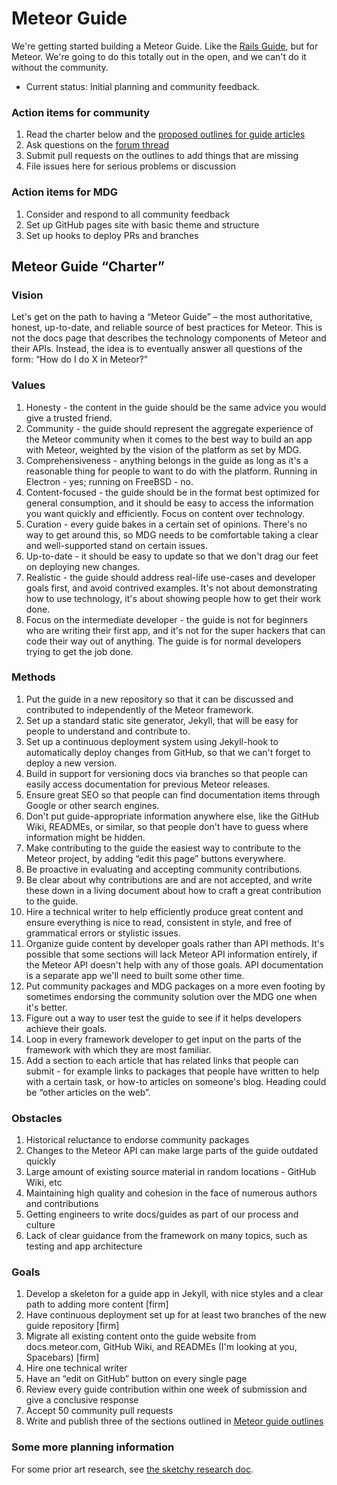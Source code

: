# Meteor Guide

We're getting started building a Meteor Guide. Like the [Rails Guide](http://guides.rubyonrails.org/), but for Meteor. We're going to do this totally out in the open, and we can't do it without the community.

- Current status: Initial planning and community feedback.

### Action items for community

1. Read the charter below and the [proposed outlines for guide articles](outlines.md)
2. Ask questions on the [forum thread](https://forums.meteor.com/t/new-mdg-project-the-meteor-guide/10873)
2. Submit pull requests on the outlines to add things that are missing
3. File issues here for serious problems or discussion

### Action items for MDG

1. Consider and respond to all community feedback
2. Set up GitHub pages site with basic theme and structure
2. Set up hooks to deploy PRs and branches

## Meteor Guide “Charter”

### **Vision**

Let's get on the path to having a “Meteor Guide” – the most authoritative, honest, up-to-date, and reliable source of best practices for Meteor. This is not the docs page that describes the technology components of Meteor and their APIs. Instead, the idea is to eventually answer all questions of the form: “How do I do X in Meteor?”

### **Values**

1. Honesty - the content in the guide should be the same advice you would give a trusted friend.
2. Community - the guide should represent the aggregate experience of the Meteor community when it comes to the best way to build an app with Meteor, weighted by the vision of the platform as set by MDG.
3. Comprehensiveness - anything belongs in the guide as long as it's a reasonable thing for people to want to do with the platform. Running in Electron - yes; running on FreeBSD - no.
4. Content-focused - the guide should be in the format best optimized for general consumption, and it should be easy to access the information you want quickly and efficiently. Focus on content over technology.
5. Curation - every guide bakes in a certain set of opinions. There's no way to get around this, so MDG needs to be comfortable taking a clear and well-supported stand on certain issues.
6. Up-to-date - it should be easy to update so that we don't drag our feet on deploying new changes.
7. Realistic - the guide should address real-life use-cases and developer goals first, and avoid contrived examples. It's not about demonstrating how to use technology, it's about showing people how to get their work done.
8. Focus on the intermediate developer - the guide is not for beginners who are writing their first app, and it's not for the super hackers that can code their way out of anything. The guide is for normal developers trying to get the job done.

### **Methods**

1. Put the guide in a new repository so that it can be discussed and contributed to independently of the Meteor framework.
2. Set up a standard static site generator, Jekyll, that will be easy for people to understand and contribute to.
3. Set up a continuous deployment system using Jekyll-hook to automatically deploy changes from GitHub, so that we can't forget to deploy a new version.
4. Build in support for versioning docs via branches so that people can easily access documentation for previous Meteor releases.
5. Ensure great SEO so that people can find documentation items through Google or other search engines.
6. Don't put guide-appropriate information anywhere else, like the GitHub Wiki, READMEs, or similar, so that people don't have to guess where information might be hidden.
7. Make contributing to the guide the easiest way to contribute to the Meteor project, by adding “edit this page” buttons everywhere.
8. Be proactive in evaluating and accepting community contributions.
9. Be clear about why contributions are and are not accepted, and write these down in a living document about how to craft a great contribution to the guide.
10. Hire a technical writer to help efficiently produce great content and ensure everything is nice to read, consistent in style, and free of grammatical errors or stylistic issues.
11. Organize guide content by developer goals rather than API methods. It's possible that some sections will lack Meteor API information entirely, if the Meteor API doesn't help with any of those goals. API documentation is a separate app we'll need to built some other time.
12. Put community packages and MDG packages on a more even footing by sometimes endorsing the community solution over the MDG one when it's better.
13. Figure out a way to user test the guide to see if it helps developers achieve their goals.
14. Loop in every framework developer to get input on the parts of the framework with which they are most familiar.
15. Add a section to each article that has related links that people can submit - for example links to packages that people have written to help with a certain task, or how-to articles on someone's blog. Heading could be “other articles on the web”.

### **Obstacles**

1. Historical reluctance to endorse community packages
2. Changes to the Meteor API can make large parts of the guide outdated quickly
3. Large amount of existing source material in random locations - GitHub Wiki, etc
4. Maintaining high quality and cohesion in the face of numerous authors and contributions
5. Getting engineers to write docs/guides as part of our process and culture
6. Lack of clear guidance from the framework on many topics, such as testing and app architecture

### **Goals**

1. Develop a skeleton for a guide app in Jekyll, with nice styles and a clear path to adding more content [firm]
2. Have continuous deployment set up for at least two branches of the new guide repository [firm]
3. Migrate all existing content onto the guide website from docs.meteor.com, GitHub Wiki, and READMEs (I'm looking at you, Spacebars) [firm]
4. Hire one technical writer
5. Have an “edit on GitHub” button on every single page
6. Review every guide contribution within one week of submission and give a conclusive response
7. Accept 50 community pull requests
8. Write and publish three of the sections outlined in [Meteor guide outlines](outlines.md)

### Some more planning information

For some prior art research, see [the sketchy research doc](research.md).
